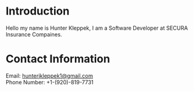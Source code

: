 # Introduction
Hello my name is Hunter Kleppek, I am a Software Developer at SECURA Insurance Compaines.

# Contact Information
Email:        hunterjkleppek1@gmail.com <br>
Phone Number: +1-(920)-819-7731
